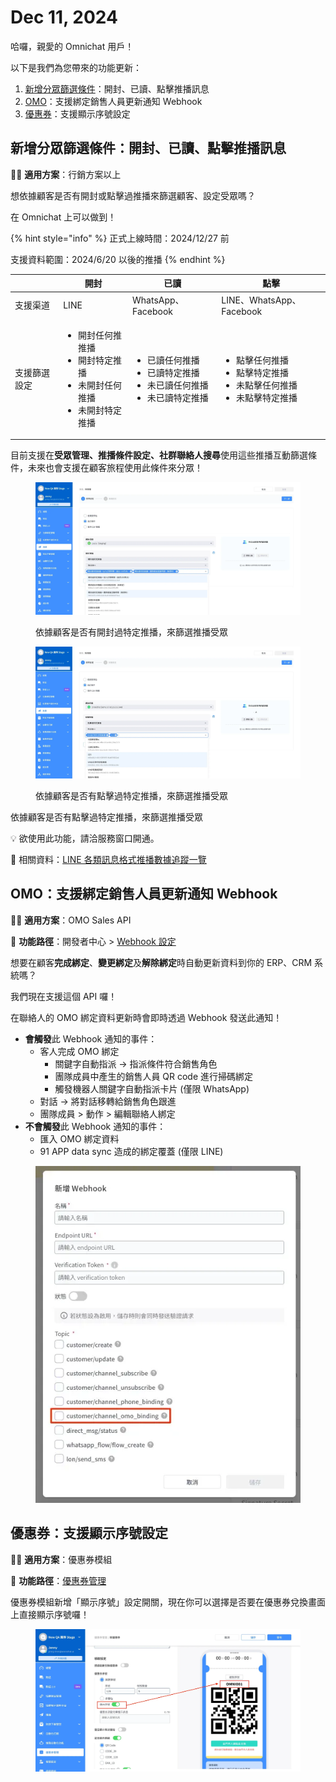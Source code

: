 # Dec 11, 2024

哈囉，親愛的 Omnichat 用戶！

以下是我們為您帶來的功能更新：

1. [新增分眾篩選條件](dec-11-2024.md#xin-zeng-fen-zhong-shai-xuan-tiao-jian-kai-feng-yi-du-dian-ji-tui-bo-xun-xi)：開封、已讀、點擊推播訊息
2. [OMO](dec-11-2024.md#omo-zhi-yuan-bang-ding-xiao-shou-ren-yuan-geng-xin-tong-zhi-webhook)：支援綁定銷售人員更新通知 Webhook
3. [優惠券](dec-11-2024.md#you-hui-quan-zhi-yuan-xian-shi-xu-hao-she-ding)：支援顯示序號設定

## 新增分眾篩選條件：開封、已讀、點擊推播訊息

🙌🏻 **適用方案**：行銷方案以上

想依據顧客是否有開封或點擊過推播來篩選顧客、設定受眾嗎？

在 Omnichat 上可以做到！

{% hint style="info" %}
正式上線時間：2024/12/27 前

支援資料範圍：2024/6/20 以後的推播
{% endhint %}

|        | 開封                                                                        | 已讀                                                                      | 點擊                                                                      |
| ------ | ------------------------------------------------------------------------- | ----------------------------------------------------------------------- | ----------------------------------------------------------------------- |
| 支援渠道   | LINE                                                                      | WhatsApp、Facebook                                                       | LINE、WhatsApp、Facebook                                                  |
| 支援篩選設定 | <ul><li>開封任何推推播</li><li>開封特定推播 </li><li>未開封任何推播</li><li>未開封特定推播</li></ul> | <ul><li>已讀任何推播</li><li>已讀特定推播</li><li>未已讀任何推播</li><li>未已讀特定推播</li></ul> | <ul><li>點擊任何推播</li><li>點擊特定推播</li><li>未點擊任何推播</li><li>未點擊特定推播</li></ul> |

目前支援在**受眾管理、推播條件設定、社群聯絡人搜尋**使用這些推播互動篩選條件，未來也會支援在顧客旅程使用此條件來分眾！

<figure><img src="../.gitbook/assets/image (59).png" alt=""><figcaption><p>依據顧客是否有開封過特定推播，來篩選推播受眾</p></figcaption></figure>

<figure><img src="../.gitbook/assets/image (60).png" alt=""><figcaption><p>依據顧客是否有點擊過特定推播，來篩選推播受眾</p></figcaption></figure>

依據顧客是否有點擊過特定推播，來篩選推播受眾

💡 欲使用此功能，請洽服務窗口開通。

📖 相關資料：[LINE 各類訊息格式推播數據追蹤一覽](https://docs.omnichat.ai/features/line-xun-xi-ka-pian-ke-ji-suan-de-shu-ju-wei-du)

## OMO：支援綁定銷售人員更新通知 Webhook

🙌🏻 **適用方案**：OMO Sales API

📍 **功能路徑**：開發者中心 > [Webhook 設定](https://console.omnichat.ai/webhook-setting)

想要在顧客**完成綁定**、**變更綁定**及**解除綁定**時自動更新資料到你的 ERP、CRM 系統嗎？

我們現在支援這個 API 囉！

在聯絡人的 OMO 綁定資料更新時會即時透過 Webhook 發送此通知！

* **會觸發**此 Webhook 通知的事件：
  * 客人完成 OMO 綁定
    * 關鍵字自動指派 -> 指派條件符合銷售角色
    * 團隊成員中產生的銷售人員 QR code 進行掃碼綁定
    * 觸發機器人關鍵字自動指派卡片 (僅限 WhatsApp)
  * 對話 -> 將對話移轉給銷售角色跟進
  * 團隊成員 > 動作 > 編輯聯絡人綁定
* **不會觸發**此 Webhook 通知的事件：
  * 匯入 OMO 綁定資料
  * 91 APP data sync 造成的綁定覆蓋 (僅限 LINE)

<figure><img src="../.gitbook/assets/image (61).png" alt=""><figcaption></figcaption></figure>

## 優惠券：支援顯示序號設定

🙌🏻 **適用方案**：優惠券模組

📍 **功能路徑**：[優惠券管理](https://console.omnichat.ai/coupon-management)

優惠券模組新增「顯示序號」設定開關，現在你可以選擇是否要在優惠券兌換畫面上直接顯示序號囉！

<figure><img src="../.gitbook/assets/image (62).png" alt=""><figcaption></figcaption></figure>
